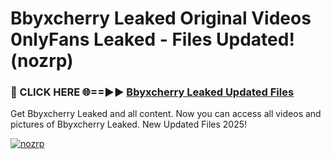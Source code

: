 # Bbyxcherry Leaked Original Videos 0nlyFans Leaked - Files Updated! (nozrp)

<h3>🔴 CLICK HERE 🌐==►► <a href="https://tinyurl.com/ehrbuxhb" rel="nofollow">Bbyxcherry Leaked Updated Files</a></h3>

Get Bbyxcherry Leaked and all content. Now you can access all videos and pictures of Bbyxcherry Leaked. New Updated Files 2025!

[![nozrp](https://i.imgur.com/lVYEuWS.gif)](https://tinyurl.com/ehrbuxhb)
